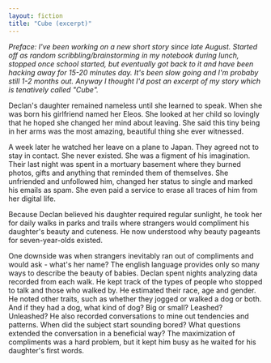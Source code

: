 ```yaml
---
layout: fiction
title: "Cube (excerpt)"
---
```


*Preface: I've been working on a new short story since late August. Started off as random scribbling/brainstorming in my notebook during lunch, stopped once school started, but eventually got back to it and have been hacking away for 15-20 minutes day. It's been slow going and I'm probaby still 1-2 months out. Anyway I thought I'd post an excerpt of my story which is tenatively called "Cube".*

Declan's daughter remained nameless until she learned to speak. When she was born his girlfriend named her Eleos. She looked at her child so lovingly that he hoped she changed her mind about leaving. She said this tiny being in her arms was the most amazing, beautiful thing she ever witnessed.

A week later he watched her leave on a plane to Japan. They agreed not to stay in contact. She never existed. She was a figment of his imagination. Their last night was spent in a mortuary basement where they burned photos, gifts and anything that reminded them of themselves. She unfriended and unfollowed him, changed her status to single and marked his emails as spam. She even paid a service to erase all traces of him from her digital life.

Because Declan believed his daughter required regular sunlight, he took her for daily walks in parks and trails where strangers would compliment his daughter's beauty and cuteness. He now understood why beauty pageants for seven-year-olds existed.

One downside was when strangers inevitably ran out of compliments and would ask - what's her name? The english language provides only so many ways to describe the beauty of babies. Declan spent nights analyzing data recorded from each walk. He kept track of the types of people who stopped to talk and those who walked by. He estimated their race, age and gender. He noted other traits, such as whether they jogged or walked a dog or both. And if they had a dog, what kind of dog? Big or small? Leashed? Unleashed? He also recorded conversations to mine out tendencies and patterns. When did the subject start sounding bored? What questions extended the conversation in a beneficial way? The maximization of compliments was a hard problem, but it kept him busy as he waited for his daughter's first words.